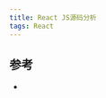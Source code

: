 ```yaml
---
title: React JS源码分析
tags: React
---
```




## 参考

- [](https://github.com/purplebamboo/blog/issues/3)
